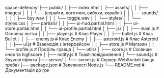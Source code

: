 space-defence/
├── public/
│   ├── index.html
│   ├── assets/
│   │   ├── images/
│   │   │   └── (спрайти, логотипи, вибухи, кораблі)
│   │   ├── sounds/
│   │   │   ├── buy.wav
│   │   │   └── toggle.wav
│   │   └── styles/
│   │       └── styles.css
│   ├── partials/
│   │   ├── ui-hud.partial.html
│   │   ├── ui-store.partial.html
│   │   └── ui-profile.partial.html
│   ├── js/
│   │   ├── main.js               # Основна логіка
│   │   ├── player.js             # Клас Player
│   │   ├── bullet.js             # Клас Bullet
│   │   ├── enemy.js              # Клас Enemy
│   │   ├── asteroid.js           # Клас Asteroid
│   │   ├── ui.js                 # Взаємодія з інтерфейсом
│   │   ├── store.js              # Магазин
│   │   └── profile.js            # Профіль гравця
│   └── utils/
│       ├── score.js              # Сховище очок та highscore
│       ├── notify.js             # Toast-повідомлення
│       └── sound.js              # Звукові ефекти
├── server/
│   └── server.js                 # Сервер WebSocket (якщо треба)
├── package.json                  # Залежності Node.js
└── README.md                     # Документація до гри

